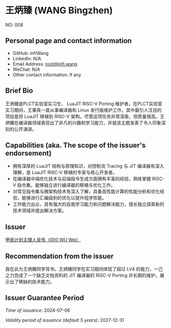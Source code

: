 # 王炳臻 (WANG Bingzhen)

NO: 008

## Personal page and contact information

- GitHub: infiWang
- LinkedIn: N/A
- Email Address: root@infi.wang
- WeChat: N/A
- Other contact information: If any

## Brief Bio

王炳臻是PLCT实验室实习生、 LuaJIT RISC-V Porting 维护者。在PLCT实验室实习期间，王秉真一直从事编译器和 Linux 发行版维护工作，其中最引人注目的项目是将 LuaJIT 移植到 RISC-V 架构，尽管这项任务非常深奥，但质量很高。王炳臻在编译器领域表现出了非凡的兴趣和学习能力，并就该主题发表了令人印象深刻的公开演讲。

## Capabilities (aka. The scope of the issuer's endorsement)

- 拥有深厚的 LuaJIT 结构与原理知识，对控制流 Tracing 与 JIT 编译器有深入理解，是 LuaJIT RISC-V 移植的专家与核心开发者。
- 在编译器中端优化技术与后端指令生成方面拥有丰富的经验，熟练掌握 RISC-V 指令集，能够独立进行编译器的移植与优化工作。
- 对常见指令集与微架构技术有深入了解，具备高性能计算的性能分析和优化经验，能够进行汇编级别的优化以提升程序性能。
- 工作能力出众，具有强大的自我学习能力和问题解决能力，擅长独立探索新的技术领域并提出解决方案。

## Issuer

[甲辰计划主理人吴伟（000 WU Wei）](./000-WU-WEI.md)

## Recommendation from the issuer

我在此为王炳臻同学背书。王炳臻同学在实习期间体现了超过 LV4 的能力，一己之力完成了一个缺乏文档资料的 JIT 编译器的 RISC-V Porting 并长期的维护，展示出了稀缺的技术能力。

## Issuer Guarantee Period

*Time of issuance*: 2024-07-06

*Validity period of issuance (default 5 years)*: 2027-12-31
